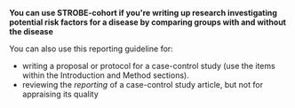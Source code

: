 **You can use STROBE-cohort if you're writing up research investigating potential risk factors for a disease by comparing groups with and without the disease**

You can also use this reporting guideline for:

* writing a proposal or protocol for a case-control study (use the items within the Introduction and Method sections).
* reviewing the _reporting_ of a case-control study article, but not for appraising its quality
